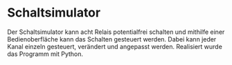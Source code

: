 # Schaltsimulator
Der Schaltsimulator kann acht Relais potentialfrei schalten und mithilfe einer Bedienoberfläche kann das Schalten gesteuert werden. Dabei kann jeder Kanal einzeln gesteuert, verändert und angepasst werden. Realisiert wurde das Programm mit Python.
